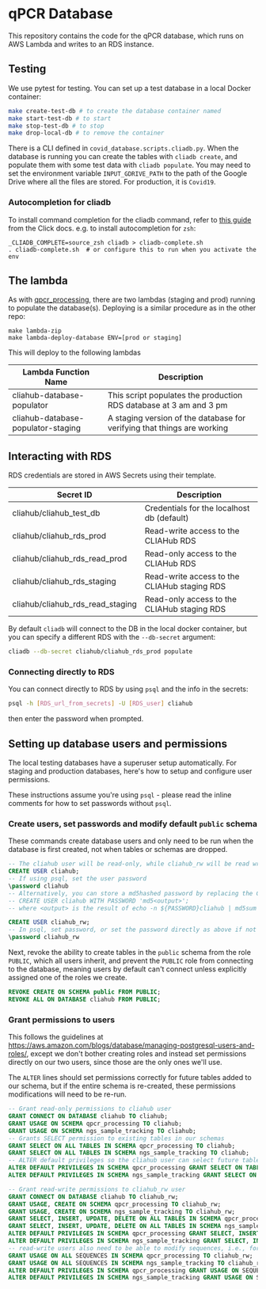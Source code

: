 # qPCR Database

This repository contains the code for the qPCR database, which runs on AWS Lambda and writes to an RDS instance.

## Testing

We use pytest for testing. You can set up a test database in a local Docker container:

```bash
make create-test-db # to create the database container named 
make start-test-db # to start
make stop-test-db # to stop
make drop-local-db # to remove the container
```

There is a CLI defined in `covid_database.scripts.cliadb.py`. When the database is running you can create the tables with `cliadb create`, and populate them with some test data with `cliadb populate`. You may need to set the environment variable `INPUT_GDRIVE_PATH` to the path of the Google Drive where all the files are stored. For production, it is `Covid19`.

### Autocompletion for cliadb

To install command completion for the cliadb command, refer to [this guide](https://click.palletsprojects.com/en/7.x/bashcomplete/) from the Click docs. e.g. to install autocompletion for `zsh`:

```
_CLIADB_COMPLETE=source_zsh cliadb > cliadb-complete.sh
. cliadb-complete.sh  # or configure this to run when you activate the env
```

## The lambda

As with [qpcr_processing](https://github.com/czbiohub/qpcr_processing), there are two lambdas (staging and prod) running to populate the database(s). Deploying is a similar procedure as in the other repo:

```
make lambda-zip
make lambda-deploy-database ENV=[prod or staging]
``` 

This will deploy to the following lambdas

| Lambda Function Name                       | Description |
|--------------------------------------------|-------------|
| cliahub-database-populator | This script populates the production RDS database at 3 am and 3 pm |
| cliahub-database-populator-staging | A staging version of the database for verifying that things are working |

## Interacting with RDS

RDS credentials are stored in AWS Secrets using their template.

| Secret ID | Description |
|-----------|-------------|
| cliahub/cliahub_test_db | Credentials for the localhost db (default) |
| cliahub/cliahub_rds_prod | Read-write access to the CLIAHub RDS |
| cliahub/cliahub_rds_read_prod | Read-only access to the CLIAHub RDS |
| cliahub/cliahub_rds_staging | Read-write access to the CLIAHub staging RDS |
| cliahub/cliahub_rds_read_staging | Read-only access to the CLIAHub staging RDS |

By default `cliadb` will connect to the DB in the local docker container, but you can specify a different RDS with the `--db-secret` argument: 

```bash
cliadb --db-secret cliahub/cliahub_rds_prod populate
```

### Connecting directly to RDS

You can connect directly to RDS by using `psql` and the info in the secrets:

```bash
psql -h [RDS_url_from_secrets] -U [RDS_user] cliahub
```

then enter the password when prompted.

## Setting up database users and permissions

The local testing databases have a superuser setup automatically. For staging and production databases, here's how to setup and configure user permissions.

These instructions assume you're using `psql` - please read the inline comments for how to set passwords without `psql`.

### Create users, set passwords and modify default `public` schema

These commands create database users and only need to be run when the database is first created, not when tables or schemas are dropped.

```sql
-- The cliahub user will be read-only, while cliahub_rw will be read write
CREATE USER cliahub;
-- If using psql, set the user password
\password cliahub
-- Alternatively, you can store a md5hashed password by replacing the CREATE USER line with:
-- CREATE USER cliahub WITH PASSWORD 'md5<output>';
-- where <output> is the result of echo -n ${PASSWORD}cliahub | md5sum

CREATE USER cliahub_rw;
-- In psql, set password, or set the password directly as above if not using psql
\password cliahub_rw 
```

Next, revoke the ability to create tables in the `public` schema from the role `PUBLIC`, which all users inherit, and prevent the `PUBLIC` role from connecting to the database, meaning users by default can't connect unless explicitly assigned one of the roles we create.

```sql
REVOKE CREATE ON SCHEMA public FROM PUBLIC;
REVOKE ALL ON DATABASE cliahub FROM PUBLIC;
```

### Grant permissions to users

This follows the guidelines at https://aws.amazon.com/blogs/database/managing-postgresql-users-and-roles/, except we don't bother creating roles and instead set permissions directly on our two users, since those are the only ones we'll use.

The `ALTER` lines should set permissions correctly for future tables added to our schema, but if the entire schema is re-created, these permissions modifications will need to be re-run.

```sql
-- Grant read-only permissions to cliahub user
GRANT CONNECT ON DATABASE cliahub TO cliahub;
GRANT USAGE ON SCHEMA qpcr_processing TO cliahub;
GRANT USAGE ON SCHEMA ngs_sample_tracking TO cliahub;
-- Grants SELECT permission to existing tables in our schemas
GRANT SELECT ON ALL TABLES IN SCHEMA qpcr_processing TO cliahub; 
GRANT SELECT ON ALL TABLES IN SCHEMA ngs_sample_tracking TO cliahub; 
-- ALTER default privileges so the cliahub user can select future tables created in our schemas.
ALTER DEFAULT PRIVILEGES IN SCHEMA qpcr_processing GRANT SELECT ON TABLES TO cliahub; 
ALTER DEFAULT PRIVILEGES IN SCHEMA ngs_sample_tracking GRANT SELECT ON TABLES TO cliahub; 

-- Grant read-write permissions to cliahub_rw user
GRANT CONNECT ON DATABASE cliahub TO cliahub_rw;
GRANT USAGE, CREATE ON SCHEMA qpcr_processing TO cliahub_rw;
GRANT USAGE, CREATE ON SCHEMA ngs_sample_tracking TO cliahub_rw;
GRANT SELECT, INSERT, UPDATE, DELETE ON ALL TABLES IN SCHEMA qpcr_processing TO cliahub_rw;
GRANT SELECT, INSERT, UPDATE, DELETE ON ALL TABLES IN SCHEMA ngs_sample_tracking TO cliahub_rw;
ALTER DEFAULT PRIVILEGES IN SCHEMA qpcr_processing GRANT SELECT, INSERT, UPDATE, DELETE ON TABLES TO cliahub_rw;
ALTER DEFAULT PRIVILEGES IN SCHEMA ngs_sample_tracking GRANT SELECT, INSERT, UPDATE, DELETE ON TABLES TO cliahub_rw;
-- read-write users also need to be able to modify sequences, i.e., for auto-incrementing counters
GRANT USAGE ON ALL SEQUENCES IN SCHEMA qpcr_processing TO cliahub_rw;
GRANT USAGE ON ALL SEQUENCES IN SCHEMA ngs_sample_tracking TO cliahub_rw;
ALTER DEFAULT PRIVILEGES IN SCHEMA qpcr_processing GRANT USAGE ON SEQUENCES TO cliahub_rw;
ALTER DEFAULT PRIVILEGES IN SCHEMA ngs_sample_tracking GRANT USAGE ON SEQUENCES TO cliahub_rw;
```
